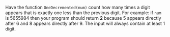 Have the function ```OneDecremented(num)``` count how many times a digit appears that is exactly one less than the previous digit. For example: if ```num``` is 5655984 then your program should return **2** because 5 appears directly after 6 and 8 appears directly after 9. The input will always contain at least 1 digit.
